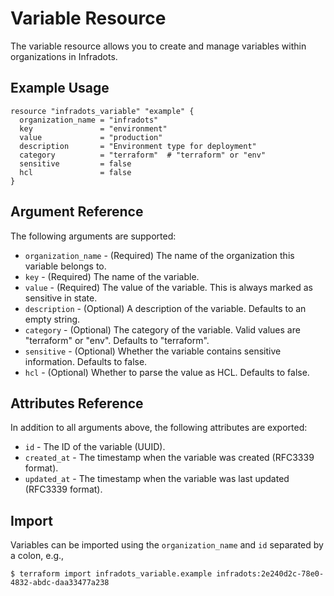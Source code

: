 # Variable Resource

The variable resource allows you to create and manage variables within organizations in Infradots.

## Example Usage

```hcl
resource "infradots_variable" "example" {
  organization_name = "infradots"
  key               = "environment"
  value             = "production"
  description       = "Environment type for deployment"
  category          = "terraform"  # "terraform" or "env"
  sensitive         = false
  hcl               = false
}
```

## Argument Reference

The following arguments are supported:

* `organization_name` - (Required) The name of the organization this variable belongs to.
* `key` - (Required) The name of the variable.
* `value` - (Required) The value of the variable. This is always marked as sensitive in state.
* `description` - (Optional) A description of the variable. Defaults to an empty string.
* `category` - (Optional) The category of the variable. Valid values are "terraform" or "env". Defaults to "terraform".
* `sensitive` - (Optional) Whether the variable contains sensitive information. Defaults to false.
* `hcl` - (Optional) Whether to parse the value as HCL. Defaults to false.

## Attributes Reference

In addition to all arguments above, the following attributes are exported:

* `id` - The ID of the variable (UUID).
* `created_at` - The timestamp when the variable was created (RFC3339 format).
* `updated_at` - The timestamp when the variable was last updated (RFC3339 format).

## Import

Variables can be imported using the `organization_name` and `id` separated by a colon, e.g.,

```
$ terraform import infradots_variable.example infradots:2e240d2c-78e0-4832-abdc-daa33477a238
